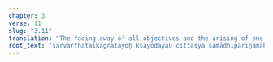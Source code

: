 ```yaml
---
chapter: 3
verse: 11
slug: "3.11"
translation: "The fading away of all objectives and the arising of one-pointedness is the change-of-heart called *samādhi*."
root_text: "sarvārthataikāgratayoḥ kṣayodayau cittasya samādhipariṇāmaḥ"
---
```


